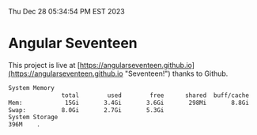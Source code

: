 Thu Dec 28 05:34:54 PM EST 2023

# Angular Seventeen


This project is live at [https://angularseventeen.github.io](https://angularseventeen.github.io "Seventeen!") thanks to Github.

```bash
System Memory
               total        used        free      shared  buff/cache   available
Mem:            15Gi       3.4Gi       3.6Gi       298Mi       8.8Gi        11Gi
Swap:          8.0Gi       2.7Gi       5.3Gi
System Storage
396M	.
